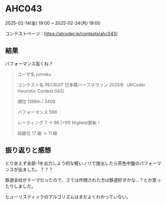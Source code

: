 # AHC043
2025-02-14(金) 19:00 ~ 2025-02-24(月) 19:00

コンテストページ：https://atcoder.jp/contests/ahc043/

## 結果

パフォーマンス高くね？

>ユーザ名	jumoku
>
>コンテスト名	RECRUIT 日本橋ハーフマラソン 2025冬（AtCoder Heuristic Contest 043）
>
>順位	1189th / 3409
>
>パフォーマンス	596
>
>レーティング	7 → 98 (+91) Highest更新！
>
>段級位	17 級 → 11 級

## 振り返りと感想

とりあえず全部-1を出力しよう的な軽いノリで提出したら茶色中盤のパフォーマンスが出ました。？？？

鉄道会社がテーマだったので、さては作問された方は鉄道好きかな...？とか思ったりしました。

ヒューリスティックのアルゴリズムはまだよくわかっていない。
